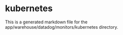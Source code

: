 # kubernetes
This is a generated markdown file for the app/warehouse/datadog/monitors/kubernetes directory.
